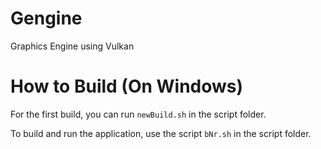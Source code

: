 # Gengine

Graphics Engine using Vulkan

# How to Build (On Windows)

For the first build, you can run `newBuild.sh` in the script folder.

To build and run the application, use the script `bNr.sh` in the script folder.
